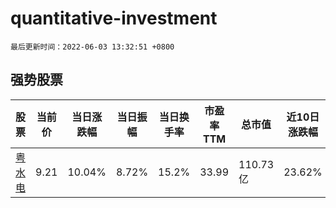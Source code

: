 # quantitative-investment

`最后更新时间：2022-06-03 13:32:51 +0800`

## 强势股票

|股票|当前价|当日涨跌幅|当日振幅|当日换手率|市盈率TTM|总市值|近10日涨跌幅|
|----|----|----|----|----|----|----|----|
|[粤水电](https://xueqiu.com/S/SZ002060)|9.21|10.04%|8.72%|15.2%|33.99|110.73亿|23.62%|
